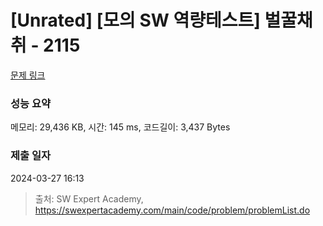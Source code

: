 # [Unrated] [모의 SW 역량테스트] 벌꿀채취 - 2115 

[문제 링크](https://swexpertacademy.com/main/code/problem/problemDetail.do?contestProbId=AV5V4A46AdIDFAWu) 

### 성능 요약

메모리: 29,436 KB, 시간: 145 ms, 코드길이: 3,437 Bytes

### 제출 일자

2024-03-27 16:13



> 출처: SW Expert Academy, https://swexpertacademy.com/main/code/problem/problemList.do